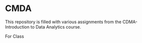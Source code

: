 CMDA
====
This repository is filled with various assignments from the CDMA-Introduction to Data Analytics course.

For Class
